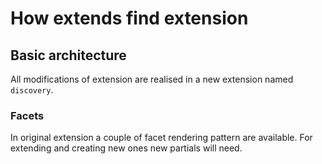# How extends find extension

## Basic architecture

All modifications of extension are realised in a new extension named `discovery`. 

### Facets

In original extension a couple of facet rendering pattern are available. For extending and creating new ones new partials will need. 
